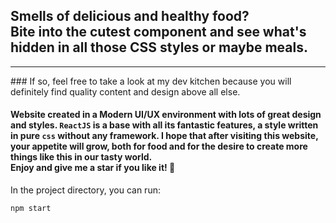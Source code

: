## Smells of delicious and healthy food? <br /> Bite into the cutest component and see what's hidden in all those CSS styles or maybe meals.
<hr />
### If so, feel free to take a look at my dev kitchen because you will definitely find quality content and design above all else.

#### Website created in a Modern UI/UX environment with lots of great design and styles. `ReactJS` is a base with all its fantastic features, a style written in pure `css` without any framework. I hope that after visiting this website, your appetite will grow, both for food and for the desire to create more things like this in our tasty world. <br /> <food>  Enjoy and give me a star if you like it! 🌟 </food>

In the project directory, you can run:

```javascript
npm start
```

